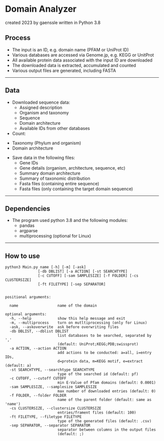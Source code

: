 # Domain Analyzer
created 2023 by gaenssle
written in Python 3.8

## Process 
- The input is an ID, e.g. domain name (PFAM or UniProt ID)
- Various databases are accessed via Genome.jp, e.g. KEGG or UnitProt
- All available protein data associated with the input ID are downloaded
- The downloaded data is extracted, accumulated and counted
- Various output files are generated, including FASTA

***

## Data
- Downloaded sequence data:
  * Assigned description
  * Organism and taxonomy
  * Sequence
  * Domain architecture
  * Available IDs from other databases   
- Count:
 * Taxonomy (Phylum and organism)
 * Domain architecture
- Save data in the following files:
  * Gene IDs
  * Gene details (organism, architecture, sequence, etc)
  * Summary domain architecture
  * Summary of taxonomic distribution
  * Fasta files (containing entire sequence)
  * Fasta files (only containing the target domain sequence)  

***

## Dependencies

- The program used python 3.8 and the following modules:
  * pandas
  * argparse
  * multiprocessing (optional for Linux)

***

## How to use

```
python3 Main.py name [-h] [-m] [-ask] 
               [-db DBLIST] [-a ACTION] [-st SEARCHTYPE]
               [-c CUTOFF] [-sam SAMPLESIZE] [-f FOLDER] [-cs CLUSTERSIZE]
               [-ft FILETYPE] [-sep SEPARATOR]


positional arguments:

  name                  name of the domain

optional arguments:
  -h, --help            show this help message and exit
  -m, --multiprocess    turn on mutltiprocessing (only for Linux)
  -ask, --askoverwrite  ask before overwriting files
  -db DBLIST, --dblist DBLIST
                        list databases to be searched, separated by ','
                        (default: UniProt;KEGG;PDB;swissprot)
  -a ACTION, --action ACTION
                        add actions to be conducted: a=all, i=entry IDs,
                        d=protein data, m=KEGG motif, e=extract (default: a)
  -st SEARCHTYPE, --searchtype SEARCHTYPE
                        type of the searched id (default: pf)
  -c CUTOFF, --cutoff CUTOFF
                        min E-Value of Pfam domains (default: 0.0001)
  -sam SAMPLESIZE, --samplesize SAMPLESIZE
                        max number of downloaded entries (default: 0)
  -f FOLDER, --folder FOLDER
                        name of the parent folder (default: same as 'name')
  -cs CLUSTERSIZE, --clustersize CLUSTERSIZE
                        entries/frament files (default: 100)
  -ft FILETYPE, --filetype FILETYPE
                        type of the generated files (default: .csv)
  -sep SEPARATOR, --separator SEPARATOR
                        separator between columns in the output files
                        (default: ;)
```
